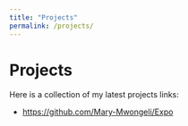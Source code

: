 ```yaml
---
title: "Projects"
permalink: /projects/
---
```

# Projects
Here is a collection of my latest projects
links:
- https://github.com/Mary-Mwongeli/Expo
